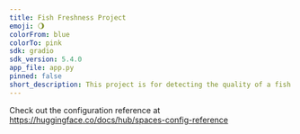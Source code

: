 ```yaml
---
title: Fish Freshness Project
emoji: 🌖
colorFrom: blue
colorTo: pink
sdk: gradio
sdk_version: 5.4.0
app_file: app.py
pinned: false
short_description: This project is for detecting the quality of a fish.
---
```


Check out the configuration reference at https://huggingface.co/docs/hub/spaces-config-reference

